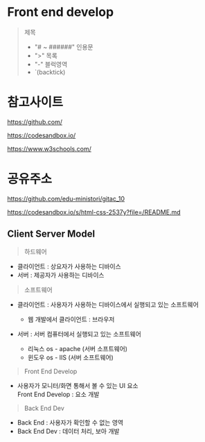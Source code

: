 # Front end develop

> 제목
>
> - "# ~ ######"
>   인용문
> - ">"
>   목록
> - "-"
>   블럭영역
> - `(backtick)

# 참고사이트

https://github.com/

https://codesandbox.io/

https://www.w3schools.com/

# 공유주소

https://github.com/edu-ministori/gitac_10

https://codesandbox.io/s/html-css-2537y?file=/README.md

## Client Server Model

> 하드웨어

- 클라이언트 : 상요자가 사용하는 디바이스
- 서버 : 제공자가 사용하는 디바이스

> 소프트웨어

- 클라이언트 : 사용자가 사용하는 디바이스에서 실행되고 있는 소프트웨어

  - 웹 개발에서 클라이언트 : 브라우저

- 서버 : 서버 컴퓨터에서 실행되고 있는 소프트웨어
  - 리눅스 os - apache (서버 소프트웨어)
  - 윈도우 os - IIS (서버 소프트웨어)

> Front End Develop

- 사용자가 모니터/화면 통해서 볼 수 있는 UI 요소  
  Front End Develop : 요소 개발

> Back End Dev

- Back End : 사용자가 확인할 수 없는 영역
- Back End Dev : 데이터 처리, 보아 개발
